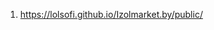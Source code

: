 <!-- https://github.com/lolsofi/Izolmarket.by -->
1. <https://lolsofi.github.io/Izolmarket.by/public/>